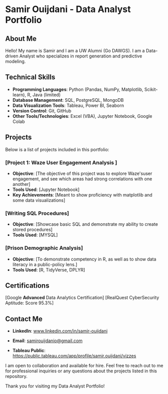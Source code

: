 # Samir Ouijdani - Data Analyst Portfolio

## About Me

Hello! My name is Samir and I am a UW Alumni (Go DAWGS). I am a Data-driven Analyst who specializes in report generation and predictive modeling.

## Technical Skills

- **Programming Languages**: Python (Pandas, NumPy, Matplotlib, Scikit-learn), R, Java (limited)
- **Database Management**: SQL, PostgreSQL, MongoDB
- **Data Visualization Tools**: Tableau, Power BI, Seaborn
- **Version Control**: Git, GitHub
- **Other Tools/Technologies**: Excel (VBA), Jupyter Notebook, Google Colab

## Projects

Below is a list of projects included in this portfolio:

### [Project 1: Waze User Engagement Analysis ]

- **Objective**: [The objective of this project was to explore Waze'suser engagement, and see which areas had strong correlations with one another]
- **Tools Used**: [Jupyter Notebook]
- **Key Achievements**: [Meant to show proficiency with matplotlib and some data visualizations]

### [Writing SQL Procedures]

- **Objective**: [Showcase basic SQL and demonstrate my ability to create stored procedures]
- **Tools Used**: [MYSQL]

### [Prison Demographic Analysis]

- **Objective**: [To demonstrate competency in R, as well as to show data literacy in a public-policy lens.]
- **Tools Used**: [R, TidyVerse, DPLYR]


## Certifications

[Google **Advanced** Data Analytics Certification]
[RealQuest CyberSecurity Aptitude: Score 95.3%]

## Contact Me

- **LinkedIn**: www.linkedin.com/in/samir-ouijdani

- **Email**: samirouijdanio@gmail.com

- **Tableau Public**: https://public.tableau.com/app/profile/samir.ouijdani/vizzes

I am open to collaboration and available for hire. Feel free to reach out to me for professional inquiries or any questions about the projects listed in this repository.

Thank you for visiting my Data Analyst Portfolio!
